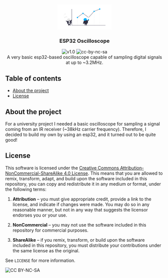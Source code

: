 <!-- PROJECT LOGO -->

<br/>
<p align="center">
	<a href="https://github.com/davidedellagiustina/esp32-oscilloscope">
		<img src="imgs/logo.png" alt="Logo" height=80">
	</a>
	<h3 align="center">ESP32 Oscilloscope</h3>
	<p align="center">
		<img src="https://img.shields.io/static/v1?label=version&message=1.0&color=blue" alt="v1.0">
		<img src="https://img.shields.io/static/v1?label=license&message=cc-by-nc-sa&color=green" alt="cc-by-nc-sa">
		<br/>
		A very basic esp32-based oscilloscope capable of sampling digital signals at up to ~3.2MHz.
		<br/>
	</p>
</p>

<!-- ![Screenshot](imgs/screenshot.png) -->

<!-- TABLE OF CONTENTS -->

## Table of contents <!-- omit in toc -->

- [About the project](#about-the-project)
- [License](#license)

<!-- ABOUT THE PROJECT -->

## About the project

For a university project I needed a basic oscilloscope for sampling a signal coming from an IR receiver (~38kHz carrier frequency). Therefore, I decided to build my own by using an esp32, and it turned out to be quite good!

## License

This software is licensed under the [Creative Commons Attribution-NonCommercial-ShareAlike 4.0 License](https://creativecommons.org/licenses/by-nc-sa/3.0/it/deed.en). This means that you are allowed to remix, transform, adapt, and build upon the software included in this repository, you can copy and redistribute it in any medium or format, under the following terms:

1. **Attribution** &ndash; you must give appropriate credit, provide a link to the license, and indicate if changes were made. You may do so in any reasonable manner, but not in any way that suggests the licensor endorses you or your use.

2. **NonCommercial** &ndash; you may not use the software included in this repository for commercial purposes.

3. **ShareAlike** &ndash; if you remix, transform, or build upon the software included in this repository, you must distribute your contributions under the same license as the original.

See `LICENSE` for more information.

![CC BY-NC-SA](https://i.creativecommons.org/l/by-nc-sa/4.0/88x31.png)
